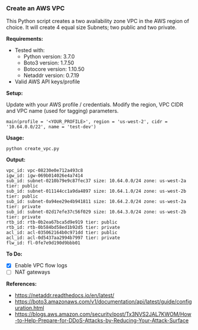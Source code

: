 ### Create an AWS VPC

This Python script creates a two availability zone VPC in the AWS region of choice. It will create 4 equal
size Subnets; two public and two private.

**Requirements:**

* Tested with:
   * Python version: 3.7.0
   * Boto3 version: 1.7.50
   * Botocore version: 1.10.50
   * Netaddr version: 0.7.19
* Valid AWS API keys/profile

**Setup:**

Update with your AWS profile / credentials.  Modify the region, VPC CIDR and VPC name (used for tagging)
parameters.

```
main(profile = '<YOUR_PROFILE>', region = 'us-west-2', cidr = '10.64.0.0/22', name = 'test-dev')
```

**Usage:**

```
python create_vpc.py
```

**Output:**

```
vpc_id: vpc-08230e0e712a493c8
igw_id: igw-069b014026e4a7414
sub_id: subnet-0210b79e9c87fec37 size: 10.64.0.0/24 zone: us-west-2a tier: public
sub_id: subnet-011144cc1a9da4897 size: 10.64.1.0/24 zone: us-west-2b tier: public
sub_id: subnet-0a94ee29e4b941811 size: 10.64.2.0/24 zone: us-west-2a tier: private
sub_id: subnet-02d17efe37c56f029 size: 10.64.3.0/24 zone: us-west-2b tier: private
rtb_id: rtb-0b2ea67bca5d9e919 tier: public
rtb_id: rtb-0b584bd58ed1b92d5 tier: private
acl_id: acl-035062164b0c971dd tier: public
acl_id: acl-0d5437aa2994b7997 tier: private
flw_id: fl-0fe7e9d190d9bbb01
```

**To Do:**

- [x] Enable VPC flow logs
- [ ] NAT gateways

**References:**

* https://netaddr.readthedocs.io/en/latest/
* https://boto3.amazonaws.com/v1/documentation/api/latest/guide/configuration.html
* https://blogs.aws.amazon.com/security/post/Tx3NVS2JAL7KWOM/How-to-Help-Prepare-for-DDoS-Attacks-by-Reducing-Your-Attack-Surface

